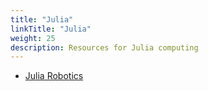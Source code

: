 ```yaml
---
title: "Julia"
linkTitle: "Julia"
weight: 25
description: Resources for Julia computing
---
```


* [Julia Robotics](https://juliarobotics.org/)
